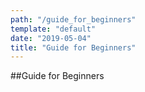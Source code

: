 ```yaml
---
path: "/guide_for_beginners"
template: "default"
date: "2019-05-04"
title: "Guide for Beginners"
---
```


##Guide for Beginners